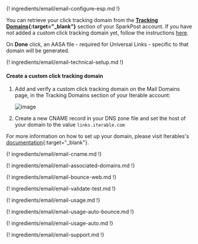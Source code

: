 ---
---

{! ingredients/email/email-configure-esp.md !}

You can retrieve your click tracking domain from the **[Tracking Domains](https://app.sparkpost.com/account/tracking-domains){:target="\_blank"}** section of your SparkPost account. If you have not added a custom click tracking domain yet, follow the instructions [here](#create-a-custom-click-tracking-domain). 

On **Done** click, an AASA file - required for Universal Links - specific to that domain will be generated.

{! ingredients/email/email-technical-setup.md !}

#### Create a custom click tracking domain

1. Add and verify a custom click tracking domain on the Mail Domains page, in the Tracking Domains section of your Iterable account:

    ![image](/img/pages/email/iterable-create-domain.png)

1. Create a new CNAME record in your DNS zone file and set the host of your domain to the value `links.iterable.com`

For more information on how to set up your domain, please visit Iterables's [documentation](https://support.iterable.com/hc/en-us/articles/115002651226-Setting-Up-Mail-Domains#trackingdomains){:target="\_blank"}.

{! ingredients/email/email-cname.md !}

{! ingredients/email/email-associated-domains.md !}

{! ingredients/email/email-bounce-web.md !}

{! ingredients/email/email-validate-test.md !}

{! ingredients/email/email-usage.md !}

{! ingredients/email/email-usage-auto-bounce.md !}

{! ingredients/email/email-usage-auto.md !}

{! ingredients/email/email-support.md !}
